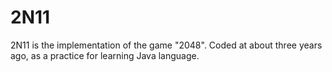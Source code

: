 # 2N11
2N11 is the implementation of the game "2048".
Coded at about three years ago, as a practice for learning Java language.
